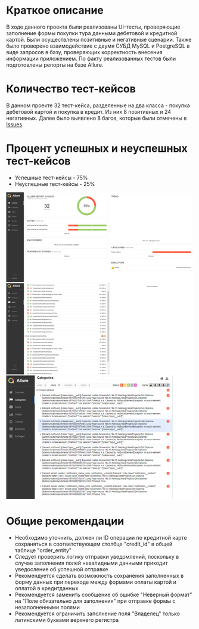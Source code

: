 # Краткое описание
В ходе данного проекта были реализованы UI-тесты, проверяющие заполнение формы покупки тура данными дебетовой и кредитной картой. Были осуществлены позитивные и негативные сценарии. Также было проверено взаимодействие с двумя СУБД MySQL и PostgreSQL в виде запросов в базу, проверяющих корректность внесения информации приложением. По факту реализованных тестов были подготовлены репорты на базе Allure.
# Количество тест-кейсов
В данном проекте 32 тест-кейса, разделенные на два класса - покупка дебетовой картой и покупка в кредит. Из них 8 позитивных и 24 негативных. Далее было выявлено 8 багов, которые были отмечены в [Issues](https://github.com/Maxim-GT/QA-Diploma-Maxim/issues).
# Процент успешных и неуспешных тест-кейсов
* Успешные тест-кейсы - 75%
* Неуспешные тест-кейсы - 25%

![Скриншот 1](https://github.com/Maxim-GT/QA-Diploma-Maxim/blob/cf7a98d43219b600e3d83b6bc8e48bc8491480f9/screenshots/2023-02-10_19-12-46.png)
![Скриншот 2](https://github.com/Maxim-GT/QA-Diploma-Maxim/blob/cf7a98d43219b600e3d83b6bc8e48bc8491480f9/screenshots/2023-02-10_19-13-40.png)
![Скриншот 3](https://github.com/Maxim-GT/QA-Diploma-Maxim/blob/cf7a98d43219b600e3d83b6bc8e48bc8491480f9/screenshots/2023-02-10_19-15-15.png)
# Общие рекомендации
* Необходимо уточнить, должен ли ID операции по кредитной карте сохраняться в соответствующем столбце "credit_id" в общей таблице "order_entity"
* Следует проверить логику отправки уведомлений, поскольку в случае заполнения полей невалидными данными приходит уведосление об успешной отправке
* Рекомендуется сделать возможность сохранения заполненных в форму данных при переходе между формами оплаты картой и оплатой в кредитданных
* Рекомендуется заменить сообщение об ошибке "Неверный формат" на "Поле обязательно для заполнения" при отправке формы с незаполненными полями
* Рекомендуется ограничить заполнение поля "Владелец" только латинскими буквами верхнего регистра
